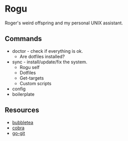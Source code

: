 Rogu
====

Roger's weird offspring and my personal UNIX assistant.


Commands
--------

* doctor - check if everything is ok.
    * Are dotfiles installed?
* sync - install/update/fix the system.
    * Rogu self
    * Dotfiles
    * Get-targets
    * Custom scripts
* config
* boilerplate


Resources
---------

* [bubbletea](https://pkg.go.dev/github.com/charmbracelet/bubbletea)
* [cobra](https://cobra.dev/)
* [go-git](https://pkg.go.dev/github.com/go-git/go-git/v5#section-readme)
